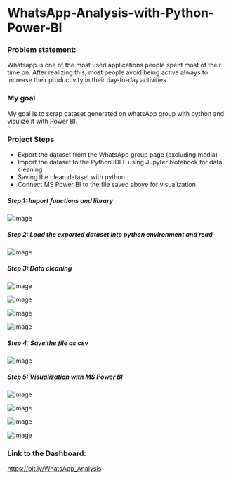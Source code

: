 # WhatsApp-Analysis-with-Python-Power-BI

### Problem statement:
Whatsapp is one of the most used applications people spent most of their time on. After realizing this, most people avoid being active always to increase their productivity in their day-to-day activities.

### My goal
My goal is to scrap dataset generated on whatsApp group with python and visulize it with Power BI.

### Project Steps
- Export the dataset from the WhatsApp group page (excluding media)
- Import the dataset to the Python IDLE using Jupyter Notebook for data cleaning
- Saving the clean dataset with python
- Connect MS Power BI to the file saved above for visualization

##### Step 1: Import functions and library
![image](https://user-images.githubusercontent.com/50216723/164425596-112e866e-a40f-40c2-a8fc-78c14b3f4dbc.png)


##### Step 2: Load the exported dataset into python environment and read
![image](https://user-images.githubusercontent.com/50216723/164426269-17b6a38d-7f8f-4f25-8027-ec8580ee9103.png)


##### Step 3: Data cleaning
![image](https://user-images.githubusercontent.com/50216723/164426580-fdc1164e-3bc7-4e5d-8ef5-23be79037523.png)

![image](https://user-images.githubusercontent.com/50216723/164426942-885048ed-2628-4666-be28-30ffa8c4a0f9.png)

![image](https://user-images.githubusercontent.com/50216723/164427035-5081a6c8-a6d8-4344-b8a2-287b72088ea9.png)

![image](https://user-images.githubusercontent.com/50216723/164427215-f8ed1c81-697d-4b40-ba62-7cf174a19769.png)


##### Step 4: Save the file as csv
![image](https://user-images.githubusercontent.com/50216723/164427373-8e2eb29e-929f-4cc3-8417-0ec34eb0706a.png)

##### Step 5: Visualization with MS Power BI
![image](https://user-images.githubusercontent.com/50216723/164427990-b00aedff-532f-4bcf-81b5-e3d2c93e9493.png)

![image](https://user-images.githubusercontent.com/50216723/164428132-6c648f04-3b67-4659-a877-4b5940eefd33.png)

![image](https://user-images.githubusercontent.com/50216723/164428282-ba6a66af-855d-4d49-9ba9-6bb6f94e42d4.png)

![image](https://user-images.githubusercontent.com/50216723/164428364-7fbf609a-99e9-44ef-a781-3e86f8315909.png)


### Link to the Dashboard:
https://bit.ly/WhatsApp_Analysis

